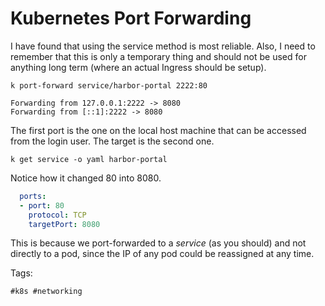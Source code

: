 # Kubernetes Port Forwarding

I have found that using the service method is most reliable. Also, I
need to remember that this is only a temporary thing and should not be
used for anything long term (where an actual Ingress should be setup).

```
k port-forward service/harbor-portal 2222:80
```

```
Forwarding from 127.0.0.1:2222 -> 8080
Forwarding from [::1]:2222 -> 8080
```

The first port is the one on the local host machine that can be accessed
from the login user. The target is the second one. 


```
k get service -o yaml harbor-portal
```

Notice how it changed 80 into 8080. 

```yaml
  ports:
  - port: 80
    protocol: TCP
    targetPort: 8080
```

This is because we port-forwarded to a *service* (as you should) and not
directly to a pod, since the IP of any pod could be reassigned at any
time.

Tags:

    #k8s #networking
